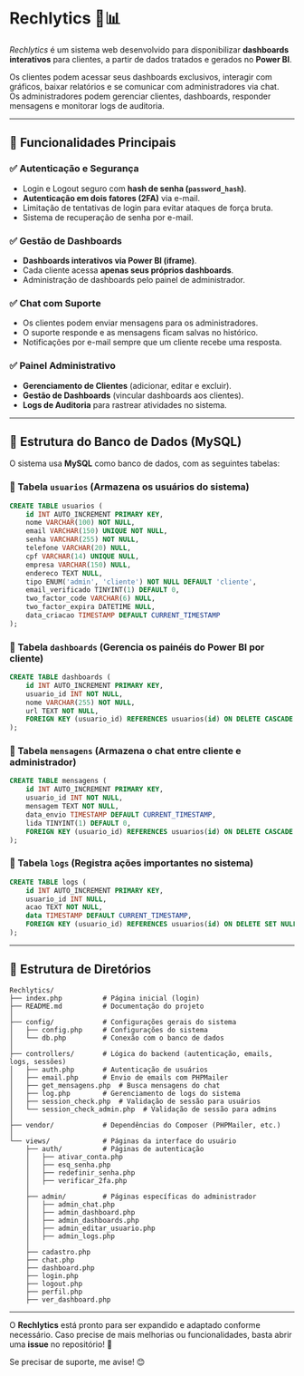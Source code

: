 # Rechlytics 🚀📊

*Rechlytics* é um sistema web desenvolvido para disponibilizar **dashboards interativos** para clientes, a partir de dados tratados e gerados no **Power BI**.  

Os clientes podem acessar seus dashboards exclusivos, interagir com gráficos, baixar relatórios e se comunicar com administradores via chat.  
Os administradores podem gerenciar clientes, dashboards, responder mensagens e monitorar logs de auditoria.

---

## 📌 Funcionalidades Principais

### ✅ **Autenticação e Segurança**
- Login e Logout seguro com **hash de senha (`password_hash`)**.
- **Autenticação em dois fatores (2FA)** via e-mail.
- Limitação de tentativas de login para evitar ataques de força bruta.
- Sistema de recuperação de senha por e-mail.

### ✅ **Gestão de Dashboards**
- **Dashboards interativos via Power BI (iframe)**.
- Cada cliente acessa **apenas seus próprios dashboards**.
- Administração de dashboards pelo painel de administrador.

### ✅ **Chat com Suporte**
- Os clientes podem enviar mensagens para os administradores.
- O suporte responde e as mensagens ficam salvas no histórico.
- Notificações por e-mail sempre que um cliente recebe uma resposta.

### ✅ **Painel Administrativo**
- **Gerenciamento de Clientes** (adicionar, editar e excluir).
- **Gestão de Dashboards** (vincular dashboards aos clientes).
- **Logs de Auditoria** para rastrear atividades no sistema.

---

## 📌 Estrutura do Banco de Dados (MySQL)

O sistema usa **MySQL** como banco de dados, com as seguintes tabelas:

### **🔹 Tabela `usuarios` (Armazena os usuários do sistema)**
```sql
CREATE TABLE usuarios (
    id INT AUTO_INCREMENT PRIMARY KEY,
    nome VARCHAR(100) NOT NULL,
    email VARCHAR(150) UNIQUE NOT NULL,
    senha VARCHAR(255) NOT NULL,
    telefone VARCHAR(20) NULL,
    cpf VARCHAR(14) UNIQUE NULL,
    empresa VARCHAR(150) NULL,
    endereco TEXT NULL,
    tipo ENUM('admin', 'cliente') NOT NULL DEFAULT 'cliente',
    email_verificado TINYINT(1) DEFAULT 0,
    two_factor_code VARCHAR(6) NULL,
    two_factor_expira DATETIME NULL,
    data_criacao TIMESTAMP DEFAULT CURRENT_TIMESTAMP
);
```

### **🔹 Tabela `dashboards` (Gerencia os painéis do Power BI por cliente)**
```sql
CREATE TABLE dashboards (
    id INT AUTO_INCREMENT PRIMARY KEY,
    usuario_id INT NOT NULL,
    nome VARCHAR(255) NOT NULL,
    url TEXT NOT NULL,
    FOREIGN KEY (usuario_id) REFERENCES usuarios(id) ON DELETE CASCADE
);
```

### **🔹 Tabela `mensagens` (Armazena o chat entre cliente e administrador)**
```sql
CREATE TABLE mensagens (
    id INT AUTO_INCREMENT PRIMARY KEY,
    usuario_id INT NOT NULL,
    mensagem TEXT NOT NULL,
    data_envio TIMESTAMP DEFAULT CURRENT_TIMESTAMP,
    lida TINYINT(1) DEFAULT 0,
    FOREIGN KEY (usuario_id) REFERENCES usuarios(id) ON DELETE CASCADE
);
```

### **🔹 Tabela `logs` (Registra ações importantes no sistema)**
```sql
CREATE TABLE logs (
    id INT AUTO_INCREMENT PRIMARY KEY,
    usuario_id INT NULL,
    acao TEXT NOT NULL,
    data TIMESTAMP DEFAULT CURRENT_TIMESTAMP,
    FOREIGN KEY (usuario_id) REFERENCES usuarios(id) ON DELETE SET NULL
);
```
---

## 📌 Estrutura de Diretórios

```
Rechlytics/
├── index.php          # Página inicial (login)
├── README.md          # Documentação do projeto
│
├── config/            # Configurações gerais do sistema
│   ├── config.php     # Configurações do sistema
│   └── db.php         # Conexão com o banco de dados
│
├── controllers/       # Lógica do backend (autenticação, emails, logs, sessões)
│   ├── auth.php       # Autenticação de usuários
│   ├── email.php      # Envio de emails com PHPMailer
│   ├── get_mensagens.php  # Busca mensagens do chat
│   ├── log.php        # Gerenciamento de logs do sistema
│   ├── session_check.php  # Validação de sessão para usuários
│   └── session_check_admin.php  # Validação de sessão para admins
│
├── vendor/            # Dependências do Composer (PHPMailer, etc.)
│
└── views/             # Páginas da interface do usuário
    ├── auth/          # Páginas de autenticação
    │   ├── ativar_conta.php
    │   ├── esq_senha.php
    │   ├── redefinir_senha.php
    │   ├── verificar_2fa.php
    │
    ├── admin/         # Páginas específicas do administrador
    │   ├── admin_chat.php
    │   ├── admin_dashboard.php
    │   ├── admin_dashboards.php
    │   ├── admin_editar_usuario.php
    │   ├── admin_logs.php
    │
    ├── cadastro.php
    ├── chat.php
    ├── dashboard.php
    ├── login.php
    ├── logout.php
    ├── perfil.php
    ├── ver_dashboard.php
```

---

O **Rechlytics** está pronto para ser expandido e adaptado conforme necessário. Caso precise de mais melhorias ou funcionalidades, basta abrir uma **issue** no repositório! 🚀  

Se precisar de suporte, me avise! 😊

